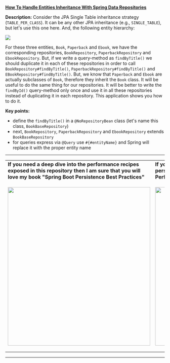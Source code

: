 **[How To Handle Entities Inheritance With Spring Data Repositories](https://github.com/AnghelLeonard/Hibernate-SpringBoot/tree/master/HibernateSpringBootTablePerClassRepositoryInheritance)**

**Description:** Consider the JPA Single Table inheritance strategy (`TABLE_PER_CLASS`). It can be any other JPA inheritance (e.g., `SINGLE_TABLE`), but let's use this one here. And, the following entity hierarchy:

![](https://github.com/AnghelLeonard/Hibernate-SpringBoot/blob/master/HibernateSpringBootSingleTableRepositoryInheritance/Single%20table%20inheritance.png)
    
For these three entities, `Book`, `Paperback` and `Ebook`, we have the corresponding repositories, `BookRepository`, `PaperbackRepository` and `EbookRepository`. But, if we write a query-method as `findByTitle()` we should duplicate it in each of these repositories in order to call `BookRepository#findByTitle()`, `PaperbackRepository#findByTitle()` and `EBookRepository#findByTitle()`. But, we know that `Paperback` and `Ebook` are actually subclasses of `Book`, therefore they inherit the `Book` class. It will be useful to do the same thing for our repositories. It will be better to write the `findById()` query-method only once and use it in all these repositories instead of duplicating it in each repository. This application shows you how to do it.

**Key points:**
- define the `findByTitle()` in a `@NoRepositoryBean` class (let's name this class, `BookBaseRepository`)
- next, `BookRepository`, `PaperbackRepository` and `EbookRepository` extends `BookBaseRepository`
- for queries express via `@Query` use `#{#entityName}` and Spring will replace it with the proper entity name

-----------------------------------------------------------------------------------------------------------------------    
<table>
     <tr><td><b>If you need a deep dive into the performance recipes exposed in this repository then I am sure that you will love my book "Spring Boot Persistence Best Practices"</b></td><td><b>If you need a hand of tips and illustrations of 100+ Java persistence performance issues then "Java Persistence Performance Illustrated Guide" is for you.</b></td></tr>
     <tr><td>
<a href="https://www.apress.com/us/book/9781484256251"><p align="left"><img src="https://github.com/AnghelLeonard/Hibernate-SpringBoot/blob/master/Spring%20Boot%20Persistence%20Best%20Practices.jpg" height="500" width="450"/></p></a>
</td><td>
<a href="https://leanpub.com/java-persistence-performance-illustrated-guide"><p align="right"><img src="https://github.com/AnghelLeonard/Hibernate-SpringBoot/blob/master/Java%20Persistence%20Performance%20Illustrated%20Guide.jpg" height="500" width="450"/></p></a>
</td></tr></table>

-----------------------------------------------------------------------------------------------------------------------    

